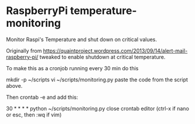 # RaspberryPi temperature-monitoring
Monitor Raspi's Temperature and shut down on critical values.

Originally from https://quaintproject.wordpress.com/2013/09/14/alert-mail-raspberry-pi/ tweaked to enable shutdown at critical temperature.

To make this as a cronjob running every 30 min do this

mkdir -p ~/scripts
vi ~/scripts/monitoring.py
paste the code from the script above.

Then crontab -e and add this:

30 * * * * python ~/scripts/monitoring.py
close crontab editor (ctrl-x if nano or esc, then :wq if vim)
